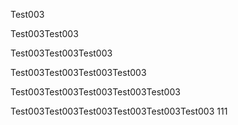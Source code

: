 Test003

Test003Test003

Test003Test003Test003

Test003Test003Test003Test003

Test003Test003Test003Test003Test003

Test003Test003Test003Test003Test003Test003
111
